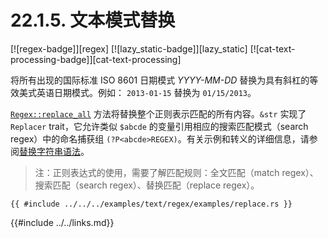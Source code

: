 # 22.1.5. 文本模式替换

[![regex-badge]][regex] [![lazy_static-badge]][lazy_static] [![cat-text-processing-badge]][cat-text-processing]

将所有出现的国际标准 ISO 8601 日期模式 *YYYY-MM-DD* 替换为具有斜杠的等效美式英语日期模式。例如： `2013-01-15` 替换为 `01/15/2013`。

[`Regex::replace_all`] 方法将替换整个正则表示匹配的所有内容。`&str` 实现了 `Replacer` trait，它允许类似 `$abcde` 的变量引用相应的搜索匹配模式（search regex）中的命名捕获组 `(?P<abcde>REGEX)`。有关示例和转义的详细信息，请参阅[替换字符串语法][replacement string syntax]。

> 注：正则表达式的使用，需要了解匹配规则：全文匹配（match regex）、搜索匹配（search regex）、替换匹配（replace regex）。

```rust,edition2018
{{ #include ../../../examples/text/regex/examples/replace.rs }}
```

[`Regex::replace_all`]: https://docs.rs/regex/*/regex/struct.Regex.html#method.replace_all
[replacement string syntax]: https://docs.rs/regex/*/regex/struct.Regex.html#replacement-string-syntax

{{#include ../../links.md}}
